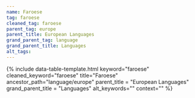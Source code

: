 ```yaml
---
name: Faroese
tag: faroese
cleaned_tag: faroese
parent_tag: europe
parent_title: European Languages
grand_parent_tag: language
grand_parent_title: Languages
alt_tags: 
---
```


{% include data-table-template.html 
  keyword="faroese" 
  cleaned_keyword="faroese" 
  title="Faroese"
  ancestor_path="language/europe" 
  parent_title = "European Languages"
  grand_parent_title = "Languages"
  alt_keywords=""
  context=""
%}

